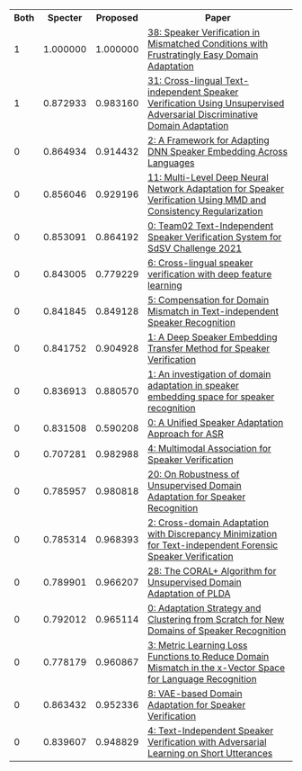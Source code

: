 <html><table><tr>
<th>Both</th>
<th>Specter</th>
<th>Proposed</th>
<th>Paper</th>
</tr>
<tr>
<td>1</td>
<td>1.000000</td>
<td>1.000000</td>
<td><a href="https://www.semanticscholar.org/paper/b9f829276e957bbe892a27f7cd2dd853caa35d1c">38: Speaker Verification in Mismatched Conditions with Frustratingly Easy Domain Adaptation</a></td>
</tr>
<tr>
<td>1</td>
<td>0.872933</td>
<td>0.983160</td>
<td><a href="https://www.semanticscholar.org/paper/a0366ac0be6f8338c8fcef23cc81b226b24e45ed">31: Cross-lingual Text-independent Speaker Verification Using Unsupervised Adversarial Discriminative Domain Adaptation</a></td>
</tr>
<tr>
<td>0</td>
<td>0.864934</td>
<td>0.914432</td>
<td><a href="https://www.semanticscholar.org/paper/753b734ed6f6e766c5ee3f63f89ed7254cf7828a">2: A Framework for Adapting DNN Speaker Embedding Across Languages</a></td>
</tr>
<tr>
<td>0</td>
<td>0.856046</td>
<td>0.929196</td>
<td><a href="https://www.semanticscholar.org/paper/1a1997380e310dcb27923486b5da6004125a4667">11: Multi-Level Deep Neural Network Adaptation for Speaker Verification Using MMD and Consistency Regularization</a></td>
</tr>
<tr>
<td>0</td>
<td>0.853091</td>
<td>0.864192</td>
<td><a href="https://www.semanticscholar.org/paper/7b42fedaa8f3d8747e3d23cb4f66db53b2955fd8">0: Team02 Text-Independent Speaker Verification System for SdSV Challenge 2021</a></td>
</tr>
<tr>
<td>0</td>
<td>0.843005</td>
<td>0.779229</td>
<td><a href="https://www.semanticscholar.org/paper/6056ea9bf7005e6a186ce23704318f78d668ca04">6: Cross-lingual speaker verification with deep feature learning</a></td>
</tr>
<tr>
<td>0</td>
<td>0.841845</td>
<td>0.849128</td>
<td><a href="https://www.semanticscholar.org/paper/4ffa75ca31241084d66743eec3a4e4af0f938a9c">5: Compensation for Domain Mismatch in Text-independent Speaker Recognition</a></td>
</tr>
<tr>
<td>0</td>
<td>0.841752</td>
<td>0.904928</td>
<td><a href="https://www.semanticscholar.org/paper/acc42fd23dd7d03cd74c6c53c74fc53e93bcb01a">1: A Deep Speaker Embedding Transfer Method for Speaker Verification</a></td>
</tr>
<tr>
<td>0</td>
<td>0.836913</td>
<td>0.880570</td>
<td><a href="https://www.semanticscholar.org/paper/3ce87bebda1f0ae3ec2da0374c9166c18148a0c3">1: An investigation of domain adaptation in speaker embedding space for speaker recognition</a></td>
</tr>
<tr>
<td>0</td>
<td>0.831508</td>
<td>0.590208</td>
<td><a href="https://www.semanticscholar.org/paper/76babaf07b884d7be6327d7cee0f9419df66159d">0: A Unified Speaker Adaptation Approach for ASR</a></td>
</tr>
<tr>
<td>0</td>
<td>0.707281</td>
<td>0.982988</td>
<td><a href="https://www.semanticscholar.org/paper/c08d78aa99ee6b882e681eeaddc975a89f2a7035">4: Multimodal Association for Speaker Verification</a></td>
</tr>
<tr>
<td>0</td>
<td>0.785957</td>
<td>0.980818</td>
<td><a href="https://www.semanticscholar.org/paper/fc0d5b01c9eb21eda5f5338fc35f0f356d8874a7">20: On Robustness of Unsupervised Domain Adaptation for Speaker Recognition</a></td>
</tr>
<tr>
<td>0</td>
<td>0.785314</td>
<td>0.968393</td>
<td><a href="https://www.semanticscholar.org/paper/15a3752e47f1a8907e8eda156a5c46729e462f2a">2: Cross-domain Adaptation with Discrepancy Minimization for Text-independent Forensic Speaker Verification</a></td>
</tr>
<tr>
<td>0</td>
<td>0.789901</td>
<td>0.966207</td>
<td><a href="https://www.semanticscholar.org/paper/a53a4bb9c74a7adf440cff949c2a4e78a4429de9">28: The CORAL+ Algorithm for Unsupervised Domain Adaptation of PLDA</a></td>
</tr>
<tr>
<td>0</td>
<td>0.792012</td>
<td>0.965114</td>
<td><a href="https://www.semanticscholar.org/paper/21c3927ad007017e77b611fa999520bbf94a5ced">0: Adaptation Strategy and Clustering from Scratch for New Domains of Speaker Recognition</a></td>
</tr>
<tr>
<td>0</td>
<td>0.778179</td>
<td>0.960867</td>
<td><a href="https://www.semanticscholar.org/paper/12769b9cee7e23ea0fbb1645a346dec1b71329d2">3: Metric Learning Loss Functions to Reduce Domain Mismatch in the x-Vector Space for Language Recognition</a></td>
</tr>
<tr>
<td>0</td>
<td>0.863432</td>
<td>0.952336</td>
<td><a href="https://www.semanticscholar.org/paper/89a2b7cf592758be8b18ae4c8e387102a8c97717">8: VAE-based Domain Adaptation for Speaker Verification</a></td>
</tr>
<tr>
<td>0</td>
<td>0.839607</td>
<td>0.948829</td>
<td><a href="https://www.semanticscholar.org/paper/dc0db5be546d85a75d1816ddfa87385762a307bb">4: Text-Independent Speaker Verification with Adversarial Learning on Short Utterances</a></td>
</tr>
</table></html>
